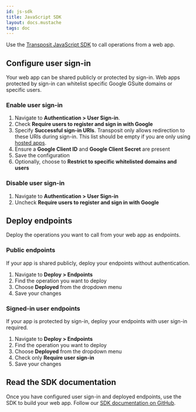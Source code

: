 ```yaml
---
id: js-sdk
title: JavaScript SDK
layout: docs.mustache
tags: doc
---
```


Use the [Transposit JavaScript SDK](https://github.com/transposit/transposit-js-sdk) to call operations from a web app.

## Configure user sign-in

Your web app can be shared publicly or protected by sign-in. Web apps protected by sign-in can whitelist specific Google GSuite domains or specific users.

### Enable user sign-in

1. Navigate to **Authentication &gt; User Sign-in**.
2. Check **Require users to register and sign in with Google**
3. Specify **Successful sign-in URIs**.
Transposit only allows redirection to these URIs during sign-in. This list should be empty if you are only using [hosted apps](/docs/building/hosted-apps).
4. Ensure a **Google Client ID** and **Google Client Secret** are present
5. Save the configuration
6. Optionally, choose to **Restrict to specific whitelisted domains and users**

### Disable user sign-in

1. Navigate to **Authentication &gt; User Sign-in**
2. Uncheck **Require users to register and sign in with Google**

## Deploy endpoints

Deploy the operations you want to call from your web app as endpoints.

### Public endpoints

If your app is shared publicly, deploy your endpoints without authentication.

1. Navigate to **Deploy &gt; Endpoints**
2. Find the operation you want to deploy
3. Choose **Deployed** from the dropdown menu
4. Save your changes

### Signed-in user endpoints

If your app is protected by sign-in, deploy your endpoints with user sign-in required.

1. Navigate to **Deploy &gt; Endpoints**
2. Find the operation you want to deploy
3. Choose **Deployed** from the dropdown menu
4. Check only **Require user sign-in**
5. Save your changes

## Read the SDK documentation

Once you have configured user sign-in and deployed endpoints, use the SDK to build your web app. Follow our [SDK documentation on GitHub](https://github.com/transposit/transposit-js-sdk).
